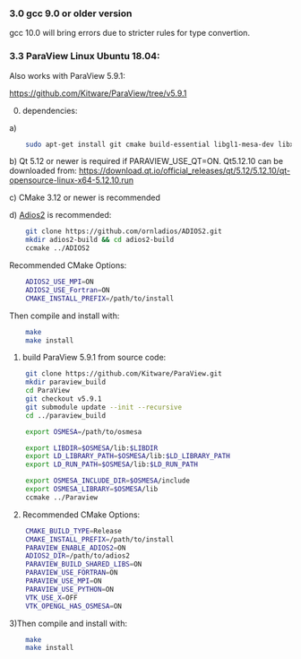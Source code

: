 ### 3.0 gcc 9.0 or older version
gcc 10.0 will bring errors due to stricter rules for type convertion.

### 3.3 ParaView Linux Ubuntu 18.04:
Also works with ParaView 5.9.1:

https://github.com/Kitware/ParaView/tree/v5.9.1

0) dependencies:

a)

```bash
    sudo apt-get install git cmake build-essential libgl1-mesa-dev libxt-dev qt5-default libqt5x11extras5-dev libqt5help5 qttools5-dev qtxmlpatterns5-dev-tools libqt5svg5-dev python3-dev python3-numpy libopenmpi-dev libtbb-dev ninja-build
```

b) Qt 5.12 or newer is required if PARAVIEW_USE_QT=ON. Qt5.12.10 can be downloaded from:
    https://download.qt.io/official_releases/qt/5.12/5.12.10/qt-opensource-linux-x64-5.12.10.run

c) CMake 3.12 or newer is recommended

d) [Adios2](https://github.com/ornladios/ADIOS2) is recommended:

```bash
    git clone https://github.com/ornladios/ADIOS2.git
    mkdir adios2-build && cd adios2-build
    ccmake ../ADIOS2
```
 
Recommended CMake Options:

```bash
    ADIOS2_USE_MPI=ON
    ADIOS2_USE_Fortran=ON
    CMAKE_INSTALL_PREFIX=/path/to/install
```

Then compile and install with:

```bash
    make
    make install
```

1) build ParaView 5.9.1 from source code:


```bash
    git clone https://github.com/Kitware/ParaView.git
    mkdir paraview_build
    cd ParaView
    git checkout v5.9.1
    git submodule update --init --recursive
    cd ../paraview_build

    export OSMESA=/path/to/osmesa

    export LIBDIR=$OSMESA/lib:$LIBDIR
    export LD_LIBRARY_PATH=$OSMESA/lib:$LD_LIBRARY_PATH
    export LD_RUN_PATH=$OSMESA/lib:$LD_RUN_PATH

    export OSMESA_INCLUDE_DIR=$OSMESA/include
    export OSMESA_LIBRARY=$OSMESA/lib
    ccmake ../Paraview
```

2) Recommended CMake Options:

```bash
    CMAKE_BUILD_TYPE=Release
    CMAKE_INSTALL_PREFIX=/path/to/install
    PARAVIEW_ENABLE_ADIOS2=ON
    ADIOS2_DIR=/path/to/adios2
    PARAVIEW_BUILD_SHARED_LIBS=ON
    PARAVIEW_USE_FORTRAN=ON
    PARAVIEW_USE_MPI=ON
    PARAVIEW_USE_PYTHON=ON
    VTK_USE_X=OFF
    VTK_OPENGL_HAS_OSMESA=ON
```

3)Then compile and install with:

```bash
    make
    make install
```

